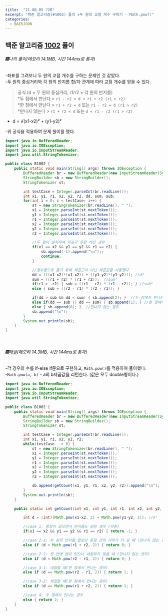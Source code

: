 ```yaml
---
title:  "21.08.05 기록"
excerpt: "백준 알고리즘(#1002) 풀이 ★두 원의 교점 개수 구하기 - Math.pow()"
categories:
  - BAEKJOON
---
```



## 백준 알고리즘 [1002](https://www.acmicpc.net/problem/1002) 풀이

###### 🎆나의 풀이(메모리 14.1MB, 시간 144ms로 통과) <br/>
-좌표를 그려보니 두 원의 교점 개수를 구하는 문제인 것 같았다.<br>
-두 원의 중심거리와 각 원의 반지름 합/차 관계에 따라 교점 개수를 얻을 수 있다.<br>
> 공식 (d = 두 원의 중심거리,  r1/r2 = 각 원의 반지름) <br>
*두 점에서 만난다 > `r1 - r2 < d < r1 + r2 (r1 > r2)` <br>
*한 점에서 만난다 > `r1 + r2 = d` 또는 `r1 - r2 = d (r1 > r2)` <br>
*만나지 않는다 > `r1 + r2 < d` 또는 `d < r1 - r2 (r1 > r2)` <br>
* d = √(x1-x2)² + (y1-y2)²

-위 공식을 적용하여 문제 풀이를 했다.<br>

  ```java
  import java.io.BufferedReader;
  import java.io.IOException;
  import java.io.InputStreamReader;
  import java.util.StringTokenizer;

  public class B1002 {
      public static void main(String[] args) throws IOException {
          BufferedReader br = new BufferedReader(new InputStreamReader(System.in));
          StringBuilder sb = new StringBuilder();
          StringTokenizer st;

          int testCase = Integer.parseInt(br.readLine());
          int x1, y1, r1, x2, y2, r2, dd, sum, sub;
          for(int i = 0; i < testCase; i++) {
              st = new StringTokenizer(br.readLine(), " ");
              x1 = Integer.parseInt(st.nextToken());
              y1 = Integer.parseInt(st.nextToken());
              r1 = Integer.parseInt(st.nextToken());
              x2 = Integer.parseInt(st.nextToken());
              y2 = Integer.parseInt(st.nextToken());
              r2 = Integer.parseInt(st.nextToken());

              //두 원이 일치하여 좌표가 무한 개인 경우
              if(x1 == x2 && y1 == y2 && r1 == r2) {
                  sb.append(-1).append("\n");;
                  continue;
              }

              //정수형으로 풀기 위해 제곱근이 아닌 제곱값을 사용했다.
              dd = (((x1-x2)*(x1-x2)) + ((y1-y2)*(y1-y2))); //d²
              sum = ((r1 + r2) * (r1 + r2));  //sum²
              if(r1 >  r2) { sub = ((r1 - r2) * (r1 - r2)); } //sub²
              else { sub = ((r2 - r1) * (r2 - r1)); }

              if(dd > sub && dd < sum) { sb.append(2); }  //두 점에서 만나는 경우
              else if(dd == sub || dd == sum) { sb.append(1); } //한 점에서 만나는 경우
              else { sb.append(0); }  //만나지 않는 경우
              sb.append("\n");
          }
          System.out.println(sb);
      }
  }
  ```

<br>

###### 🎆[해설](https://st-lab.tistory.com/90)(메모리 14.3MB, 시간 144ms로 통과) <br/>
  -각 경우의 수를 if-else if문으로 구현하고, `Math.pow()`를 적용하여 풀이했다.<br>
  -`Math.pow(a, b)` -  a의 b제곱값을 리턴한다. (값은 모두 double형이다.)<br>

  ```java
  import java.io.BufferedReader;
  import java.io.IOException;
  import java.io.InputStreamReader;
  import java.util.StringTokenizer;

  public class B1002 {
      public static void main(String[] args) throws IOException {
          BufferedReader br = new BufferedReader(new InputStreamReader(System.in));
          StringBuilder sb = new StringBuilder();
          StringTokenizer st;

          int testCase = Integer.parseInt(br.readLine());
          int x1, y1, r1, x2, y2, r2;
          while(testCase-- > 0) {
              st = new StringTokenizer(br.readLine(), " ");
              x1 = Integer.parseInt(st.nextToken());
              y1 = Integer.parseInt(st.nextToken());
              r1 = Integer.parseInt(st.nextToken());
              x2 = Integer.parseInt(st.nextToken());
              y2 = Integer.parseInt(st.nextToken());
              r2 = Integer.parseInt(st.nextToken());

              sb.append(getCount(x1, y1, r1, x2, y2, r2)).append("\n");
          }
          System.out.println(sb);
      }

      public static int getCount(int x1, int y1, int r1, int x2, int y2, int r2) {

          int d = (int)(Math.pow(x1-x2, 2) + Math.pow(y1-y2, 2)); //d²

          //case 1: 중점이 같으면서 반지름도 같은 경우 (무한)
          if(x1 == x2 && y1 == y2 && r1 == r2) { return -1; }

          //case 2-1: 두 원의 반지름 합보다 중점 간의 거리가 더 길 때 (만나지 않는 경우)
          else if (d > Math.pow(r1 + r2, 2)) { return 0; }

          //case 2-2: 원 안에 원이 있으나 내접하지 않을 때 (만나지 않는 경우)
          else if (d < Math.pow(r2 - r1, 2)) { return 0; }

          //case 3-1: 내접할 때(한 점에서 만나는 경우)
          else if (d == Math.pow(r2 - r1, 2)) { return 1; }

          //case 3-2: 외접할 때(한 점에서 만나는 경우)
          else if (d == Math.pow(r1 + r2, 2)) { return 1; }

          //case 4: 두 점에서 만나는 경우
          else { return 2; }
      }
  }
  ```
